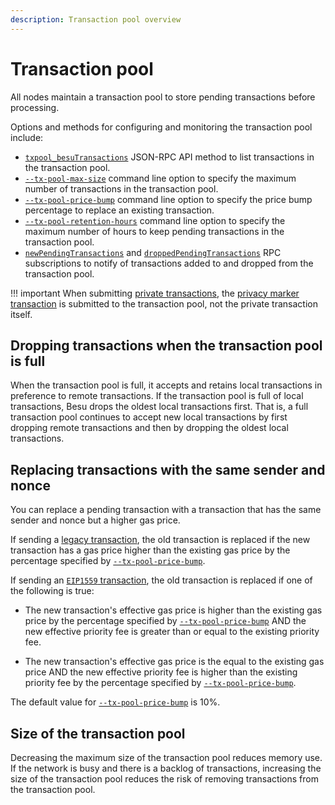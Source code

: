 ```yaml
---
description: Transaction pool overview
---
```


# Transaction pool

All nodes maintain a transaction pool to store pending transactions before processing.

Options and methods for configuring and monitoring the transaction pool include:

* [`txpool_besuTransactions`](../../Reference/API-Methods.md#txpool_besutransactions) JSON-RPC API
  method to list transactions in the transaction pool.
* [`--tx-pool-max-size`](../../Reference/CLI/CLI-Syntax.md#tx-pool-max-size) command line option to
  specify the maximum number of transactions in the transaction pool.
* [`--tx-pool-price-bump`](../../Reference/CLI/CLI-Syntax.md#tx-pool-price-bump) command line
  option to specify the price bump percentage to replace an existing transaction.
* [`--tx-pool-retention-hours`](../../Reference/CLI/CLI-Syntax.md#tx-pool-retention-hours) command
  line option to specify the maximum number of hours to keep pending transactions in the transaction
  pool.
* [`newPendingTransactions`](../../HowTo/Interact/APIs/RPC-PubSub.md#pending-transactions) and
  [`droppedPendingTransactions`](../../HowTo/Interact/APIs/RPC-PubSub.md#dropped-transactions)
  RPC subscriptions to notify of transactions added to and dropped from the transaction pool.

!!! important
    When submitting [private transactions](../Privacy/Private-Transactions.md#nonce-validation), the
    [privacy marker transaction](../Privacy/Private-Transaction-Processing.md) is submitted to the
    transaction pool, not the private transaction itself.

## Dropping transactions when the transaction pool is full

When the transaction pool is full, it accepts and retains local transactions in preference to
remote transactions. If the transaction pool is full of local transactions, Besu drops the oldest
local transactions first. That is, a full transaction pool continues to accept new local
transactions by first dropping remote transactions and then by dropping the oldest local
transactions.

## Replacing transactions with the same sender and nonce

You can replace a pending transaction with a transaction that has the same sender and nonce but a higher gas price.

If sending a [legacy transaction](Transaction-Types.md#frontier-transactions), the old transaction is replaced if the
new transaction has a gas price higher than the existing gas price by the percentage specified by
[`--tx-pool-price-bump`](../../Reference/CLI/CLI-Syntax.md#tx-pool-price-bump).

If sending an [`EIP1559` transaction](Transaction-Types.md#eip1559-transactions), the old transaction is replaced if
one of the following is true:

* The new transaction's effective gas price is higher than the existing gas price by the percentage specified by
  [`--tx-pool-price-bump`](../../Reference/CLI/CLI-Syntax.md#tx-pool-price-bump) AND the new effective priority fee is
  greater than or equal to the existing priority fee.
  
* The new transaction's effective gas price is the equal to the existing gas price AND the new effective priority fee is
  higher than the existing priority fee by the percentage specified by
  [`--tx-pool-price-bump`](../../Reference/CLI/CLI-Syntax.md#tx-pool-price-bump).

The default value for [`--tx-pool-price-bump`](../../Reference/CLI/CLI-Syntax.md#tx-pool-price-bump) is 10%.

## Size of the transaction pool

Decreasing the maximum size of the transaction pool reduces memory use. If the network is busy and
there is a backlog of transactions, increasing the size of the transaction pool reduces the risk of
removing transactions from the transaction pool.
